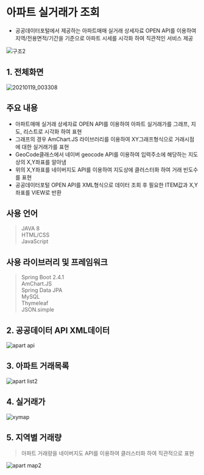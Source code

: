 # 아파트 실거래가 조회
+ 공공데이터포털에서 제공하는 아파트매매 실거래 상세자료 OPEN API를 이용하여 지역/전용면적/기간을 기준으로 아파트 시세를 시각화 하여 직관적인 서비스 제공  

![구조2](https://user-images.githubusercontent.com/37195463/135212232-8fbe789e-5f89-4e55-ba93-b268b7c648be.png)


## 1. 전체화면
![20210119_003308](https://user-images.githubusercontent.com/37195463/135212444-09e78221-2d85-406b-9fdc-a1c2b556f179.png)

## 주요 내용
+ 아파트매매 실거래 상세자료 OPEN API를 이용하여 아파트 실거래가를 그래프, 지도, 리스트로 시각화 하여 표현
+ 그래프의 경우 AmChart.JS 라이브러리를 이용하여 XY그래프형식으로 거래시점에 대한 실거래가를 표현
+ GeoCode클래스에서 네이버 geocode API를 이용하여 입력주소에 해당하는 지도상의 X,Y좌표를 알아냄
+ 위의 X,Y좌표를 네이버지도 API를 이용하여 지도상에 클러스터화 하여 거래 빈도수를 표현
+ 공공데이터포털 OPEN API를 XML형식으로 데이터 조회 후 필요한 ITEM값과 X,Y좌표를 VIEW로 반환

## 사용 언어
> JAVA 8  
> HTML/CSS  
> JavaScript  

## 사용 라이브러리 및 프레임워크
> Spring Boot 2.4.1  
> AmChart.JS  
> Spring Data JPA  
> MySQL  
> Thymeleaf  
> JSON.simple  

## 2. 공공데이터 API XML데이터
![apart api](https://user-images.githubusercontent.com/37195463/135212292-55f97693-7a67-4dd9-8c53-f718cf400b06.png)

## 3. 아파트 거래목록
![apart list2](https://user-images.githubusercontent.com/37195463/135212437-cd2d89a0-ca86-4950-97af-26206f2a6bda.png)

## 4. 실거래가
![xymap](https://user-images.githubusercontent.com/37195463/135212434-66c510ad-b438-43f2-84e7-f0c11ced859d.png)

## 5. 지역별 거래량
> 아파트 거래량을 네이버지도 API를 이용하여 클러스터화 하여 직관적으로 표현

![apart map2](https://user-images.githubusercontent.com/37195463/135212427-b64e3a61-c5cf-4a1c-9deb-ab6e3785c328.png)
